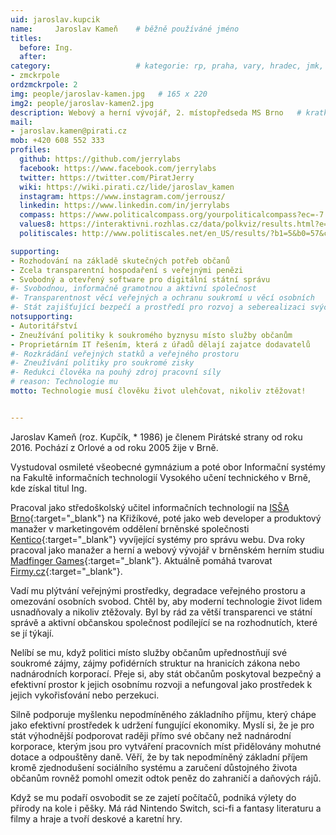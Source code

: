 ```yaml
---
uid: jaroslav.kupcik
name:     Jaroslav Kameň  	# běžně používáné jméno
titles:
  before: Ing. 
  after:
category:                 	# kategorie: rp, praha, vary, hradec, jmk, senat
- zmckrpole
ordzmckrpole: 2
img: people/jaroslav-kamen.jpg   # 165 x 220
img2: people/jaroslav-kamen2.jpg
description: Webový a herní vývojář, 2. místopředseda MS Brno  	# kratký popis, max 160 znaků
mail:
- jaroslav.kamen@pirati.cz
mob: +420 608 552 333			  
profiles:
  github: https://github.com/jerrylabs                
  facebook: https://www.facebook.com/jerrylabs
  twitter: https://twitter.com/PiratJerry		
  wiki: https://wiki.pirati.cz/lide/jaroslav_kamen
  instagram: https://www.instagram.com/jerrousz/
  linkedin: https://www.linkedin.com/in/jerrylabs
  compass: https://www.politicalcompass.org/yourpoliticalcompass?ec=-7.25&soc=-5.54  
  values8: https://interaktivni.rozhlas.cz/data/polkviz/results.html?e=71.3&d=63.8&g=71.2&s=76.4
  politiscales: http://www.politiscales.net/en_US/results/?b1=5&b0=57&c1=45&c0=29&femi=10&p0=43&p1=19&e0=48&e1=29&j1=19&j0=62&s1=17&s0=52&t1=71&t0=24&m1=10&m0=64&prag=67

supporting:
- Rozhodování na základě skutečných potřeb občanů
- Zcela transparentní hospodaření s veřejnými penězi
- Svobodný a otevřený software pro digitální státní správu
#- Svobodnou, informačně gramotnou a aktivní společnost
#- Transparentnost věcí veřejných a ochranu soukromí u věcí osobních
#- Stát zajišťující bezpečí a prostředí pro rozvoj a seberealizaci svých občanů
notsupporting:
- Autoritářství
- Zneužívání politiky k soukromého byznysu místo služby občanům
- Proprietárním IT řešením, která z úřadů dělají zajatce dodavatelů
#- Rozkrádání veřejných statků a veřejného prostoru
#- Zneužívání politiky pro soukromé zisky
#- Redukci člověka na pouhý zdroj pracovní síly
# reason: Technologie mu
motto: Technologie musí člověku život ulehčovat, nikoliv ztěžovat!


---
```


Jaroslav Kameň (roz. Kupčík, * 1986) je členem Pirátské strany od roku 2016. Pochází z Orlové a od roku 2005 žije v Brně.

Vystudoval osmileté všeobecné gymnázium a poté obor Informační systémy na Fakultě informačních technologií Vysokého učení technického v Brně, kde získal titul Ing.

Pracoval jako středoškolský učitel informačních technologií na [ISŠA Brno](http://www.issabrno.cz/){:target="_blank"} na Křižíkové, poté jako web developer a produktový manažer v marketingovém oddělení brněnské společnosti [Kentico](https://www.kentico.com/){:target="_blank"} vyvíjející systémy pro správu webu. Dva roky pracoval jako manažer a herní a webový vývojář v brněnském herním studiu [Madfinger Games](https://www.madfingergames.com/){:target="_blank"}. Aktuálně pomáhá tvarovat [Firmy.cz](https://www.firmy.cz){:target="_blank"}.

Vadí mu plýtvání veřejnými prostředky, degradace veřejného prostoru a omezování osobních svobod. Chtěl by, aby moderní technologie život lidem usnadňovaly a nikoliv ztěžovaly. Byl by rád za větší transparenci ve státní správě a aktivní občanskou společnost podílející se na rozhodnutích, které se jí týkají.

Nelíbí se mu, když politici místo služby občanům upřednostňují své soukromé zájmy, zájmy pofidérních struktur na hranicích zákona nebo nadnárodních korporací. Přeje si, aby stát občanům poskytoval bezpečný a efektivní prostor k jejich osobnímu rozvoji a nefungoval jako prostředek k jejich vykořisťování nebo perzekuci.

Silně podporuje myšlenku nepodmíněného základního příjmu, který chápe jako efektivní prostředek k udržení fungující ekonomiky. Myslí si, že je pro stát výhodnější podporovat raději přímo své občany než nadnárodní korporace, kterým jsou pro vytváření pracovních míst přidělovány mohutné dotace a odpouštěny daně. Věří, že by tak nepodmíněný základní příjem kromě zjednodušení sociálního systému a zaručení důstojného života občanům rovněž pomohl omezit odtok peněz do zahraničí a daňových rájů. 

<!--V komunální politice se chce zasadit o vytvoření uživatelsky přívětivého rozhraní pro efektivní komunikaci s občany a názornou transparentní online prezentaci veškerého hospodaření města a jeho městských částí. Prosazuje vytváření informačních systémů s otevřeným zdrojovým kódem (opensource), u nichž se zvýšená počáteční investice z dlouhodobého hlediska mnohonásobně vyplatí díky možnostem jednodušší údržby, snadnějšímu napojování na ostatní systémy a sdílení řešení s ostatními jednotkami veřejné správy.-->

Když se mu podaří osvobodit se ze zajetí počítačů, podniká výlety do přírody na kole i pěšky. Má rád Nintendo Switch, sci-fi a fantasy literaturu a filmy a hraje a tvoří deskové a karetní hry.
